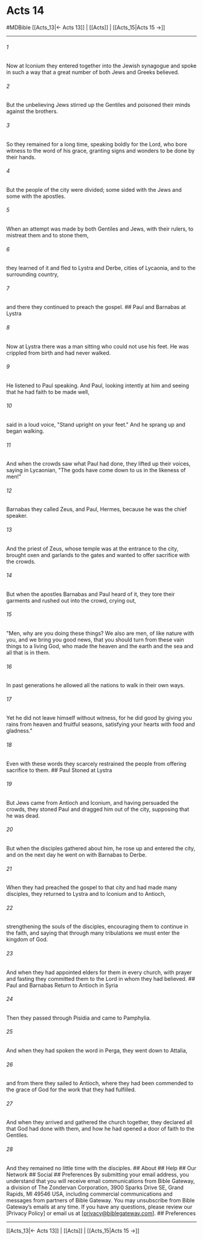 # Acts 14
#MDBible
[[Acts_13|← Acts 13]] | [[Acts]] | [[Acts_15|Acts 15 →]]

***


###### 1 
Now at Iconium they entered together into the Jewish synagogue and spoke in such a way that a great number of both Jews and Greeks believed. 

###### 2 
But the unbelieving Jews stirred up the Gentiles and poisoned their minds against the brothers. 

###### 3 
So they remained for a long time, speaking boldly for the Lord, who bore witness to the word of his grace, granting signs and wonders to be done by their hands. 

###### 4 
But the people of the city were divided; some sided with the Jews and some with the apostles. 

###### 5 
When an attempt was made by both Gentiles and Jews, with their rulers, to mistreat them and to stone them, 

###### 6 
they learned of it and fled to Lystra and Derbe, cities of Lycaonia, and to the surrounding country, 

###### 7 
and there they continued to preach the gospel. ## Paul and Barnabas at Lystra 

###### 8 
Now at Lystra there was a man sitting who could not use his feet. He was crippled from birth and had never walked. 

###### 9 
He listened to Paul speaking. And Paul, looking intently at him and seeing that he had faith to be made well, 

###### 10 
said in a loud voice, "Stand upright on your feet." And he sprang up and began walking. 

###### 11 
And when the crowds saw what Paul had done, they lifted up their voices, saying in Lycaonian, "The gods have come down to us in the likeness of men!" 

###### 12 
Barnabas they called Zeus, and Paul, Hermes, because he was the chief speaker. 

###### 13 
And the priest of Zeus, whose temple was at the entrance to the city, brought oxen and garlands to the gates and wanted to offer sacrifice with the crowds. 

###### 14 
But when the apostles Barnabas and Paul heard of it, they tore their garments and rushed out into the crowd, crying out, 

###### 15 
"Men, why are you doing these things? We also are men, of like nature with you, and we bring you good news, that you should turn from these vain things to a living God, who made the heaven and the earth and the sea and all that is in them. 

###### 16 
In past generations he allowed all the nations to walk in their own ways. 

###### 17 
Yet he did not leave himself without witness, for he did good by giving you rains from heaven and fruitful seasons, satisfying your hearts with food and gladness." 

###### 18 
Even with these words they scarcely restrained the people from offering sacrifice to them. ## Paul Stoned at Lystra 

###### 19 
But Jews came from Antioch and Iconium, and having persuaded the crowds, they stoned Paul and dragged him out of the city, supposing that he was dead. 

###### 20 
But when the disciples gathered about him, he rose up and entered the city, and on the next day he went on with Barnabas to Derbe. 

###### 21 
When they had preached the gospel to that city and had made many disciples, they returned to Lystra and to Iconium and to Antioch, 

###### 22 
strengthening the souls of the disciples, encouraging them to continue in the faith, and saying that through many tribulations we must enter the kingdom of God. 

###### 23 
And when they had appointed elders for them in every church, with prayer and fasting they committed them to the Lord in whom they had believed. ## Paul and Barnabas Return to Antioch in Syria 

###### 24 
Then they passed through Pisidia and came to Pamphylia. 

###### 25 
And when they had spoken the word in Perga, they went down to Attalia, 

###### 26 
and from there they sailed to Antioch, where they had been commended to the grace of God for the work that they had fulfilled. 

###### 27 
And when they arrived and gathered the church together, they declared all that God had done with them, and how he had opened a door of faith to the Gentiles. 

###### 28 
And they remained no little time with the disciples. ## About ## Help ## Our Network ## Social ## Preferences By submitting your email address, you understand that you will receive email communications from Bible Gateway, a division of The Zondervan Corporation, 3900 Sparks Drive SE, Grand Rapids, MI 49546 USA, including commercial communications and messages from partners of Bible Gateway. You may unsubscribe from Bible Gateway&rsquo;s emails at any time. If you have any questions, please review our [Privacy Policy] or email us at [privacy@biblegateway.com]. ## Preferences

***

[[Acts_13|← Acts 13]] | [[Acts]] | [[Acts_15|Acts 15 →]]
